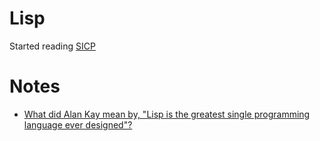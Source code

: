 # Lisp
Started reading [SICP](http://sarabander.github.io/sicp/html/index.xhtml) 
# Notes
- [What did Alan Kay mean by, "Lisp is the greatest single programming language ever designed"?](https://www.quora.com/What-did-Alan-Kay-mean-by-Lisp-is-the-greatest-single-programming-language-ever-designed/answer/Alan-Kay-11)